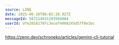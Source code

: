 ```yaml
---
source: LINE
date: 2025-06-26T06:02:28.927Z
messageId: 567214931293504084
userId: Ufe2018178fc3ecef4908245d57f0e1bc
---
```


https://zenn.dev/schroneko/articles/gemini-cli-tutorial